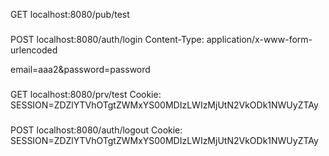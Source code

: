 GET localhost:8080/pub/test

###

POST localhost:8080/auth/login
Content-Type: application/x-www-form-urlencoded

email=aaa2&password=password

###

GET localhost:8080/prv/test
Cookie: SESSION=ZDZlYTVhOTgtZWMxYS00MDIzLWIzMjUtN2VkODk1NWUyZTAy

###

POST localhost:8080/auth/logout
Cookie: SESSION=ZDZlYTVhOTgtZWMxYS00MDIzLWIzMjUtN2VkODk1NWUyZTAy

###
